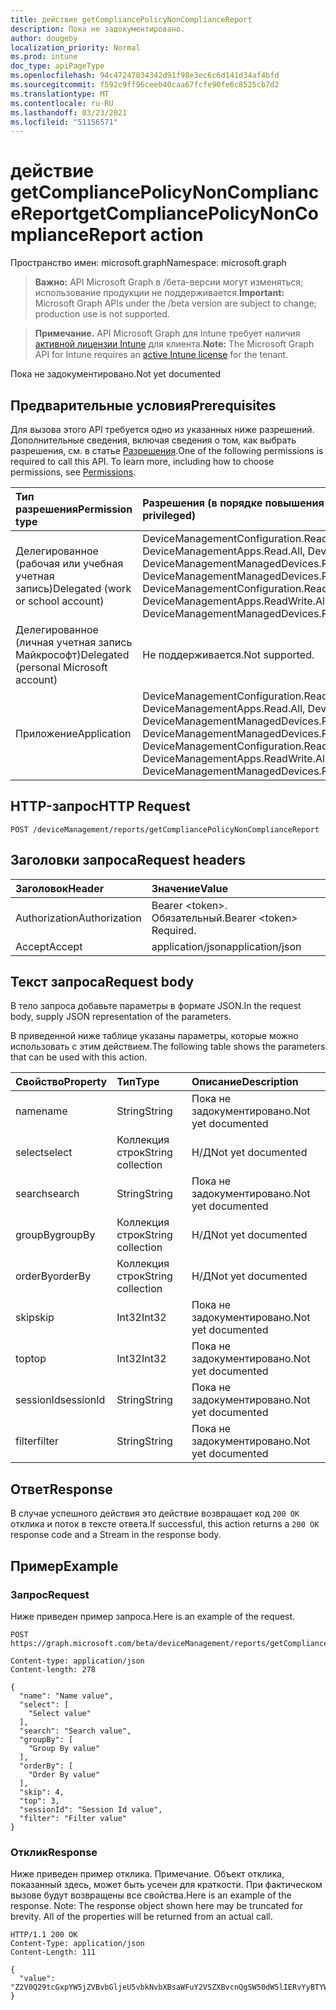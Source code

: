 ```yaml
---
title: действие getCompliancePolicyNonComplianceReport
description: Пока не задокументировано.
author: dougeby
localization_priority: Normal
ms.prod: intune
doc_type: apiPageType
ms.openlocfilehash: 94c47247034342d91f98e3ec6c6d141d34af4bfd
ms.sourcegitcommit: f592c9ff96ceeb40caa67fcfe90fe6c8525cb7d2
ms.translationtype: MT
ms.contentlocale: ru-RU
ms.lasthandoff: 03/23/2021
ms.locfileid: "51156571"
---
```

# <a name="getcompliancepolicynoncompliancereport-action"></a><span data-ttu-id="cef7a-103">действие getCompliancePolicyNonComplianceReport</span><span class="sxs-lookup"><span data-stu-id="cef7a-103">getCompliancePolicyNonComplianceReport action</span></span>

<span data-ttu-id="cef7a-104">Пространство имен: microsoft.graph</span><span class="sxs-lookup"><span data-stu-id="cef7a-104">Namespace: microsoft.graph</span></span>

> <span data-ttu-id="cef7a-105">**Важно:** API Microsoft Graph в /бета-версии могут изменяться; использование продукции не поддерживается.</span><span class="sxs-lookup"><span data-stu-id="cef7a-105">**Important:** Microsoft Graph APIs under the /beta version are subject to change; production use is not supported.</span></span>

> <span data-ttu-id="cef7a-106">**Примечание.** API Microsoft Graph для Intune требует наличия [активной лицензии Intune](https://go.microsoft.com/fwlink/?linkid=839381) для клиента.</span><span class="sxs-lookup"><span data-stu-id="cef7a-106">**Note:** The Microsoft Graph API for Intune requires an [active Intune license](https://go.microsoft.com/fwlink/?linkid=839381) for the tenant.</span></span>

<span data-ttu-id="cef7a-107">Пока не задокументировано.</span><span class="sxs-lookup"><span data-stu-id="cef7a-107">Not yet documented</span></span>

## <a name="prerequisites"></a><span data-ttu-id="cef7a-108">Предварительные условия</span><span class="sxs-lookup"><span data-stu-id="cef7a-108">Prerequisites</span></span>
<span data-ttu-id="cef7a-p101">Для вызова этого API требуется одно из указанных ниже разрешений. Дополнительные сведения, включая сведения о том, как выбрать разрешения, см. в статье [Разрешения](/graph/permissions-reference).</span><span class="sxs-lookup"><span data-stu-id="cef7a-p101">One of the following permissions is required to call this API. To learn more, including how to choose permissions, see [Permissions](/graph/permissions-reference).</span></span>

|<span data-ttu-id="cef7a-111">Тип разрешения</span><span class="sxs-lookup"><span data-stu-id="cef7a-111">Permission type</span></span>|<span data-ttu-id="cef7a-112">Разрешения (в порядке повышения привилегий)</span><span class="sxs-lookup"><span data-stu-id="cef7a-112">Permissions (from least to most privileged)</span></span>|
|:---|:---|
|<span data-ttu-id="cef7a-113">Делегированное (рабочая или учебная учетная запись)</span><span class="sxs-lookup"><span data-stu-id="cef7a-113">Delegated (work or school account)</span></span>|<span data-ttu-id="cef7a-114">DeviceManagementConfiguration.Read.All, DeviceManagementConfiguration.ReadWrite.All, DeviceManagementApps.Read.All, DeviceManagementApps.ReadWrite.All, DeviceManagementManagedDevices.Read.All, DeviceManagementManagedDevices.ReadWrite.All</span><span class="sxs-lookup"><span data-stu-id="cef7a-114">DeviceManagementConfiguration.Read.All, DeviceManagementConfiguration.ReadWrite.All, DeviceManagementApps.Read.All, DeviceManagementApps.ReadWrite.All, DeviceManagementManagedDevices.Read.All, DeviceManagementManagedDevices.ReadWrite.All</span></span>|
|<span data-ttu-id="cef7a-115">Делегированное (личная учетная запись Майкрософт)</span><span class="sxs-lookup"><span data-stu-id="cef7a-115">Delegated (personal Microsoft account)</span></span>|<span data-ttu-id="cef7a-116">Не поддерживается.</span><span class="sxs-lookup"><span data-stu-id="cef7a-116">Not supported.</span></span>|
|<span data-ttu-id="cef7a-117">Приложение</span><span class="sxs-lookup"><span data-stu-id="cef7a-117">Application</span></span>|<span data-ttu-id="cef7a-118">DeviceManagementConfiguration.Read.All, DeviceManagementConfiguration.ReadWrite.All, DeviceManagementApps.Read.All, DeviceManagementApps.ReadWrite.All, DeviceManagementManagedDevices.Read.All, DeviceManagementManagedDevices.ReadWrite.All</span><span class="sxs-lookup"><span data-stu-id="cef7a-118">DeviceManagementConfiguration.Read.All, DeviceManagementConfiguration.ReadWrite.All, DeviceManagementApps.Read.All, DeviceManagementApps.ReadWrite.All, DeviceManagementManagedDevices.Read.All, DeviceManagementManagedDevices.ReadWrite.All</span></span>|

## <a name="http-request"></a><span data-ttu-id="cef7a-119">HTTP-запрос</span><span class="sxs-lookup"><span data-stu-id="cef7a-119">HTTP Request</span></span>
<!-- {
  "blockType": "ignored"
}
-->
``` http
POST /deviceManagement/reports/getCompliancePolicyNonComplianceReport
```

## <a name="request-headers"></a><span data-ttu-id="cef7a-120">Заголовки запроса</span><span class="sxs-lookup"><span data-stu-id="cef7a-120">Request headers</span></span>
|<span data-ttu-id="cef7a-121">Заголовок</span><span class="sxs-lookup"><span data-stu-id="cef7a-121">Header</span></span>|<span data-ttu-id="cef7a-122">Значение</span><span class="sxs-lookup"><span data-stu-id="cef7a-122">Value</span></span>|
|:---|:---|
|<span data-ttu-id="cef7a-123">Authorization</span><span class="sxs-lookup"><span data-stu-id="cef7a-123">Authorization</span></span>|<span data-ttu-id="cef7a-124">Bearer &lt;token&gt;. Обязательный.</span><span class="sxs-lookup"><span data-stu-id="cef7a-124">Bearer &lt;token&gt; Required.</span></span>|
|<span data-ttu-id="cef7a-125">Accept</span><span class="sxs-lookup"><span data-stu-id="cef7a-125">Accept</span></span>|<span data-ttu-id="cef7a-126">application/json</span><span class="sxs-lookup"><span data-stu-id="cef7a-126">application/json</span></span>|

## <a name="request-body"></a><span data-ttu-id="cef7a-127">Текст запроса</span><span class="sxs-lookup"><span data-stu-id="cef7a-127">Request body</span></span>
<span data-ttu-id="cef7a-128">В тело запроса добавьте параметры в формате JSON.</span><span class="sxs-lookup"><span data-stu-id="cef7a-128">In the request body, supply JSON representation of the parameters.</span></span>

<span data-ttu-id="cef7a-129">В приведенной ниже таблице указаны параметры, которые можно использовать с этим действием.</span><span class="sxs-lookup"><span data-stu-id="cef7a-129">The following table shows the parameters that can be used with this action.</span></span>

|<span data-ttu-id="cef7a-130">Свойство</span><span class="sxs-lookup"><span data-stu-id="cef7a-130">Property</span></span>|<span data-ttu-id="cef7a-131">Тип</span><span class="sxs-lookup"><span data-stu-id="cef7a-131">Type</span></span>|<span data-ttu-id="cef7a-132">Описание</span><span class="sxs-lookup"><span data-stu-id="cef7a-132">Description</span></span>|
|:---|:---|:---|
|<span data-ttu-id="cef7a-133">name</span><span class="sxs-lookup"><span data-stu-id="cef7a-133">name</span></span>|<span data-ttu-id="cef7a-134">String</span><span class="sxs-lookup"><span data-stu-id="cef7a-134">String</span></span>|<span data-ttu-id="cef7a-135">Пока не задокументировано.</span><span class="sxs-lookup"><span data-stu-id="cef7a-135">Not yet documented</span></span>|
|<span data-ttu-id="cef7a-136">select</span><span class="sxs-lookup"><span data-stu-id="cef7a-136">select</span></span>|<span data-ttu-id="cef7a-137">Коллекция строк</span><span class="sxs-lookup"><span data-stu-id="cef7a-137">String collection</span></span>|<span data-ttu-id="cef7a-138">Н/Д</span><span class="sxs-lookup"><span data-stu-id="cef7a-138">Not yet documented</span></span>|
|<span data-ttu-id="cef7a-139">search</span><span class="sxs-lookup"><span data-stu-id="cef7a-139">search</span></span>|<span data-ttu-id="cef7a-140">String</span><span class="sxs-lookup"><span data-stu-id="cef7a-140">String</span></span>|<span data-ttu-id="cef7a-141">Пока не задокументировано.</span><span class="sxs-lookup"><span data-stu-id="cef7a-141">Not yet documented</span></span>|
|<span data-ttu-id="cef7a-142">groupBy</span><span class="sxs-lookup"><span data-stu-id="cef7a-142">groupBy</span></span>|<span data-ttu-id="cef7a-143">Коллекция строк</span><span class="sxs-lookup"><span data-stu-id="cef7a-143">String collection</span></span>|<span data-ttu-id="cef7a-144">Н/Д</span><span class="sxs-lookup"><span data-stu-id="cef7a-144">Not yet documented</span></span>|
|<span data-ttu-id="cef7a-145">orderBy</span><span class="sxs-lookup"><span data-stu-id="cef7a-145">orderBy</span></span>|<span data-ttu-id="cef7a-146">Коллекция строк</span><span class="sxs-lookup"><span data-stu-id="cef7a-146">String collection</span></span>|<span data-ttu-id="cef7a-147">Н/Д</span><span class="sxs-lookup"><span data-stu-id="cef7a-147">Not yet documented</span></span>|
|<span data-ttu-id="cef7a-148">skip</span><span class="sxs-lookup"><span data-stu-id="cef7a-148">skip</span></span>|<span data-ttu-id="cef7a-149">Int32</span><span class="sxs-lookup"><span data-stu-id="cef7a-149">Int32</span></span>|<span data-ttu-id="cef7a-150">Пока не задокументировано.</span><span class="sxs-lookup"><span data-stu-id="cef7a-150">Not yet documented</span></span>|
|<span data-ttu-id="cef7a-151">top</span><span class="sxs-lookup"><span data-stu-id="cef7a-151">top</span></span>|<span data-ttu-id="cef7a-152">Int32</span><span class="sxs-lookup"><span data-stu-id="cef7a-152">Int32</span></span>|<span data-ttu-id="cef7a-153">Пока не задокументировано.</span><span class="sxs-lookup"><span data-stu-id="cef7a-153">Not yet documented</span></span>|
|<span data-ttu-id="cef7a-154">sessionId</span><span class="sxs-lookup"><span data-stu-id="cef7a-154">sessionId</span></span>|<span data-ttu-id="cef7a-155">String</span><span class="sxs-lookup"><span data-stu-id="cef7a-155">String</span></span>|<span data-ttu-id="cef7a-156">Пока не задокументировано.</span><span class="sxs-lookup"><span data-stu-id="cef7a-156">Not yet documented</span></span>|
|<span data-ttu-id="cef7a-157">filter</span><span class="sxs-lookup"><span data-stu-id="cef7a-157">filter</span></span>|<span data-ttu-id="cef7a-158">String</span><span class="sxs-lookup"><span data-stu-id="cef7a-158">String</span></span>|<span data-ttu-id="cef7a-159">Пока не задокументировано.</span><span class="sxs-lookup"><span data-stu-id="cef7a-159">Not yet documented</span></span>|



## <a name="response"></a><span data-ttu-id="cef7a-160">Ответ</span><span class="sxs-lookup"><span data-stu-id="cef7a-160">Response</span></span>
<span data-ttu-id="cef7a-161">В случае успешного действия это действие возвращает код `200 OK` отклика и поток в тексте ответа.</span><span class="sxs-lookup"><span data-stu-id="cef7a-161">If successful, this action returns a `200 OK` response code and a Stream in the response body.</span></span>

## <a name="example"></a><span data-ttu-id="cef7a-162">Пример</span><span class="sxs-lookup"><span data-stu-id="cef7a-162">Example</span></span>

### <a name="request"></a><span data-ttu-id="cef7a-163">Запрос</span><span class="sxs-lookup"><span data-stu-id="cef7a-163">Request</span></span>
<span data-ttu-id="cef7a-164">Ниже приведен пример запроса.</span><span class="sxs-lookup"><span data-stu-id="cef7a-164">Here is an example of the request.</span></span>
``` http
POST https://graph.microsoft.com/beta/deviceManagement/reports/getCompliancePolicyNonComplianceReport

Content-type: application/json
Content-length: 278

{
  "name": "Name value",
  "select": [
    "Select value"
  ],
  "search": "Search value",
  "groupBy": [
    "Group By value"
  ],
  "orderBy": [
    "Order By value"
  ],
  "skip": 4,
  "top": 3,
  "sessionId": "Session Id value",
  "filter": "Filter value"
}
```

### <a name="response"></a><span data-ttu-id="cef7a-165">Отклик</span><span class="sxs-lookup"><span data-stu-id="cef7a-165">Response</span></span>
<span data-ttu-id="cef7a-p102">Ниже приведен пример отклика. Примечание. Объект отклика, показанный здесь, может быть усечен для краткости. При фактическом вызове будут возвращены все свойства.</span><span class="sxs-lookup"><span data-stu-id="cef7a-p102">Here is an example of the response. Note: The response object shown here may be truncated for brevity. All of the properties will be returned from an actual call.</span></span>
``` http
HTTP/1.1 200 OK
Content-Type: application/json
Content-Length: 111

{
  "value": "Z2V0Q29tcGxpYW5jZVBvbGljeU5vbkNvbXBsaWFuY2VSZXBvcnQgSW50dW5lIERvYyBTYW1wbGUgMTA0ODU4MDU5OQ=="
}
```





